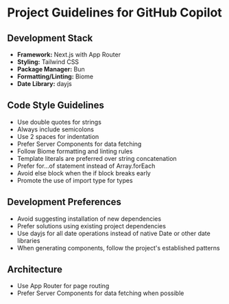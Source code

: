# Project Guidelines for GitHub Copilot

## Development Stack

- **Framework:** Next.js with App Router
- **Styling:** Tailwind CSS
- **Package Manager:** Bun
- **Formatting/Linting:** Biome
- **Date Library:** dayjs

## Code Style Guidelines

- Use double quotes for strings
- Always include semicolons
- Use 2 spaces for indentation
- Prefer Server Components for data fetching
- Follow Biome formatting and linting rules
- Template literals are preferred over string concatenation
- Prefer for...of statement instead of Array.forEach
- Avoid else block when the if block breaks early
- Promote the use of import type for types

## Development Preferences

- Avoid suggesting installation of new dependencies
- Prefer solutions using existing project dependencies
- Use dayjs for all date operations instead of native Date or other date libraries
- When generating components, follow the project's established patterns

## Architecture

- Use App Router for page routing
- Prefer Server Components for data fetching when possible
